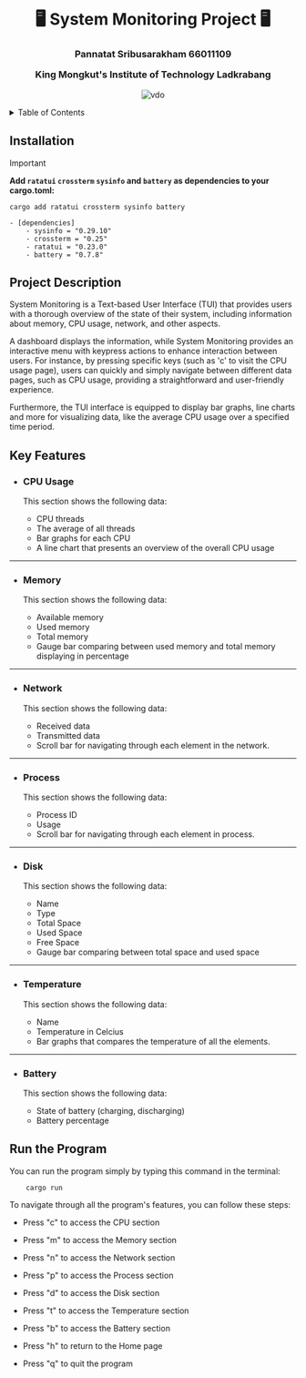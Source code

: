 <h1 align="center">🖥️ System Monitoring Project 🖥️ </h1>

<h3 align="center">
Pannatat Sribusarakham 66011109

King Mongkut's Institute of Technology Ladkrabang</h3>

<div align="center">

![vdo](https://media2.giphy.com/media/v1.Y2lkPTc5MGI3NjExdW54cnFxdGpnZ25nZ3lwZG8xdDlrZXQzM2dqY2NuYjlkZmF5Nng1NCZlcD12MV9pbnRlcm5hbF9naWZfYnlfaWQmY3Q9Zw/03fuPURLEkhE6DVIME/giphy.gif)

</div>

<details> 
<summary> Table of Contents </summary>

* [Installation](#installation)
* [Project Description](#project-description)
* [Key Features](#key-features)
    * [CPU Usage](#cpu-usage)
    * [Memory](#memory)
    * [Network](#network)
    * [Process](#process)
    * [Disk](#disk)
    * [Temperature](#temperature)
    * [Battery](#battery)
* [Run the Program](#run-the-program)
</details>

## Installation

>[!IMPORTANT]
> **Add `ratatui` `crossterm` `sysinfo` and `battery` as dependencies to your cargo.toml:**

```
cargo add ratatui crossterm sysinfo battery
```

```
- [dependencies]
    - sysinfo = "0.29.10"
    - crossterm = "0.25"
    - ratatui = "0.23.0"
    - battery = "0.7.8"
```

## Project Description

System Monitoring is a Text-based User Interface (TUI) that provides users with a thorough overview of the state of their system, including information about memory, CPU usage, network, and other aspects.

A dashboard displays the information, while System Monitoring provides an interactive menu with keypress actions to enhance interaction between users. For instance, by pressing specific keys (such as 'c' to visit the CPU usage page), users can quickly and simply navigate between different data pages, such as CPU usage, providing a straightforward and user-friendly experience.

Furthermore, the TUI interface is equipped to display bar graphs, line charts and more for visualizing data, like the average CPU usage over a specified time period.

## Key Features

- ### CPU Usage
    This section shows the following data:

    - CPU threads
    - The average of all threads
    - Bar graphs for each CPU
    - A line chart that presents an overview of the overall CPU usage
___

- ### Memory
    This section shows the following data:

    - Available memory
    - Used memory
    - Total memory
    - Gauge bar comparing between used memory and total memory displaying in percentage
---

* ### Network
    This section shows the following data:

    - Received data
    - Transmitted data
    - Scroll bar for navigating through each element in the network.
---

* ### Process
    This section shows the following data:

    - Process ID
    - Usage
    - Scroll bar for navigating through each element in process.

--- 

* ### Disk
    This section shows the following data:

    - Name
    - Type
    - Total Space
    - Used Space
    - Free Space
    - Gauge bar comparing between total space and used space

---

* ### Temperature
    This section shows the following data:

    - Name
    - Temperature in Celcius
    - Bar graphs that compares the temperature of all the elements.

---

* ### Battery
    This section shows the following data:
    
    - State of battery (charging, discharging)
    - Battery percentage

## Run the Program
You can run the program simply by typing this command in the terminal:

        cargo run

To navigate through all the program's features, you can follow these steps:

- Press "c" to access the CPU section

- Press "m" to access the Memory section

- Press "n" to access the Network section

- Press "p" to access the Process section

- Press "d" to access the Disk section

- Press "t" to access the Temperature section

- Press "b" to access the Battery section

- Press "h" to return to the Home page

- Press "q" to quit the program
